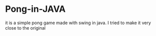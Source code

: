 # Pong-in-JAVA
it is a simple pong game made with swing in java. I tried to make it very close to the original 
